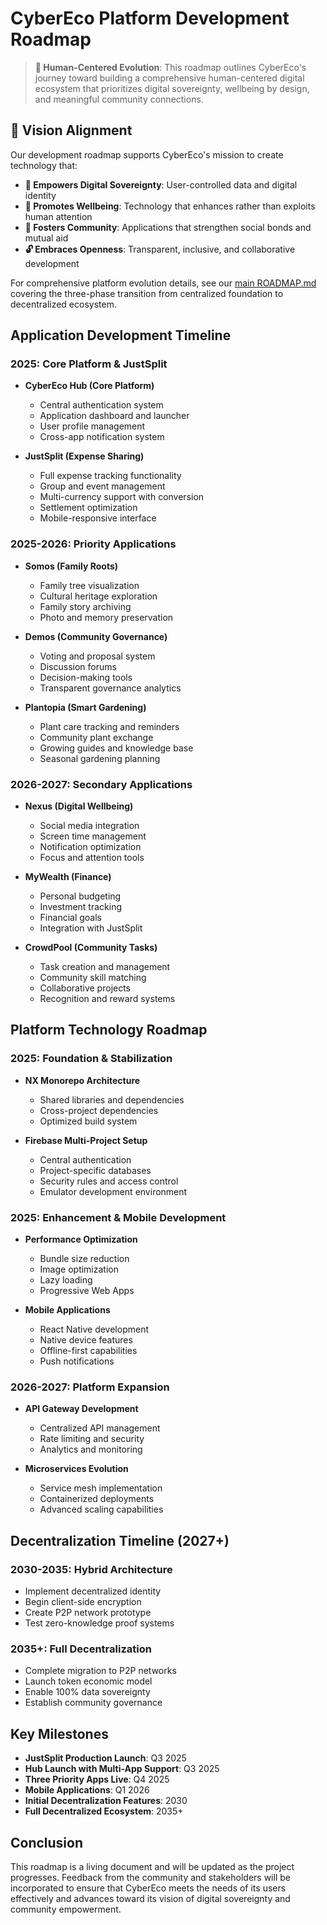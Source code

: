 # CyberEco Platform Development Roadmap

> **🌿 Human-Centered Evolution**: This roadmap outlines CyberEco's journey toward building a comprehensive human-centered digital ecosystem that prioritizes digital sovereignty, wellbeing by design, and meaningful community connections.

## 🎯 Vision Alignment

Our development roadmap supports CyberEco's mission to create technology that:
- **🔐 Empowers Digital Sovereignty**: User-controlled data and digital identity
- **🌱 Promotes Wellbeing**: Technology that enhances rather than exploits human attention
- **🤝 Fosters Community**: Applications that strengthen social bonds and mutual aid
- **🔓 Embraces Openness**: Transparent, inclusive, and collaborative development

For comprehensive platform evolution details, see our [main ROADMAP.md](../ROADMAP.md) covering the three-phase transition from centralized foundation to decentralized ecosystem.

## Application Development Timeline

### 2025: Core Platform & JustSplit
- **CyberEco Hub (Core Platform)**
  - Central authentication system
  - Application dashboard and launcher
  - User profile management
  - Cross-app notification system

- **JustSplit (Expense Sharing)**
  - Full expense tracking functionality
  - Group and event management
  - Multi-currency support with conversion
  - Settlement optimization
  - Mobile-responsive interface

### 2025-2026: Priority Applications
- **Somos (Family Roots)**
  - Family tree visualization
  - Cultural heritage exploration
  - Family story archiving
  - Photo and memory preservation

- **Demos (Community Governance)**
  - Voting and proposal system
  - Discussion forums
  - Decision-making tools
  - Transparent governance analytics

- **Plantopia (Smart Gardening)**
  - Plant care tracking and reminders
  - Community plant exchange
  - Growing guides and knowledge base
  - Seasonal gardening planning

### 2026-2027: Secondary Applications
- **Nexus (Digital Wellbeing)**
  - Social media integration
  - Screen time management
  - Notification optimization
  - Focus and attention tools

- **MyWealth (Finance)**
  - Personal budgeting
  - Investment tracking
  - Financial goals
  - Integration with JustSplit

- **CrowdPool (Community Tasks)**
  - Task creation and management
  - Community skill matching
  - Collaborative projects
  - Recognition and reward systems

## Platform Technology Roadmap

### 2025: Foundation & Stabilization
- **NX Monorepo Architecture**
  - Shared libraries and dependencies
  - Cross-project dependencies
  - Optimized build system

- **Firebase Multi-Project Setup**
  - Central authentication
  - Project-specific databases
  - Security rules and access control
  - Emulator development environment

### 2025: Enhancement & Mobile Development
- **Performance Optimization**
  - Bundle size reduction
  - Image optimization
  - Lazy loading
  - Progressive Web Apps

- **Mobile Applications**
  - React Native development
  - Native device features
  - Offline-first capabilities
  - Push notifications

### 2026-2027: Platform Expansion
- **API Gateway Development**
  - Centralized API management
  - Rate limiting and security
  - Analytics and monitoring

- **Microservices Evolution**
  - Service mesh implementation
  - Containerized deployments
  - Advanced scaling capabilities

## Decentralization Timeline (2027+)

### 2030-2035: Hybrid Architecture
- Implement decentralized identity
- Begin client-side encryption
- Create P2P network prototype
- Test zero-knowledge proof systems

### 2035+: Full Decentralization
- Complete migration to P2P networks
- Launch token economic model
- Enable 100% data sovereignty
- Establish community governance

## Key Milestones

- **JustSplit Production Launch**: Q3 2025
- **Hub Launch with Multi-App Support**: Q3 2025
- **Three Priority Apps Live**: Q4 2025
- **Mobile Applications**: Q1 2026
- **Initial Decentralization Features**: 2030
- **Full Decentralized Ecosystem**: 2035+

## Conclusion

This roadmap is a living document and will be updated as the project progresses. Feedback from the community and stakeholders will be incorporated to ensure that CyberEco meets the needs of its users effectively and advances toward its vision of digital sovereignty and community empowerment.